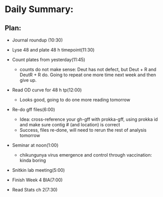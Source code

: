 # Daily Summary:

## Plan:

* Journal roundup (10:30)
* Lyse 48 and plate 48 h timepoint(11:30)
* Count plates from yesterday(11:45)
	* counts do not make sense: Deut has not defect, but Deut + R and DeutR + R do. Going to repeat one more time next week and then give up.
* Read OD curve for 48 h tp(12:00)
	* Looks good, going to do one more reading tomorrow
	
* Re-do gff files(6:00)

	* Idea: cross-reference your gh-gff with prokka-gff, using prokka id and make sure contig # (and location) is correct
	* Success, files re-done, will need to rerun the rest of analysis tomorrow
	
* Seminar at noon(1:00)
	* chikungunya virus emergence and control through vaccination: kinda boring
	
* Snitkin lab meeting(5:00)
* Finish Week 4 BIA(7:00)
* Read Stats ch 2(7:30)
